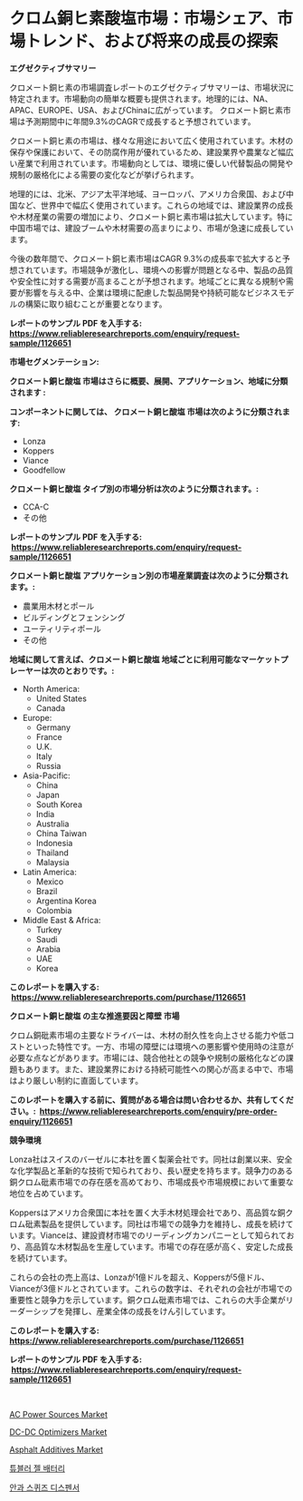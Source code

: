 <p><h1>クロム銅ヒ素酸塩市場：市場シェア、市場トレンド、および将来の成長の探索</h1></p><p><strong>エグゼクティブサマリー</strong></p>
<p><p>クロメート銅ヒ素の市場調査レポートのエグゼクティブサマリーは、市場状況に特定されます。市場動向の簡単な概要も提供されます。地理的には、NA、APAC、EUROPE、USA、およびChinaに広がっています。 クロメート銅ヒ素市場は予測期間中に年間9.3%のCAGRで成長すると予想されています。</p><p>クロメート銅ヒ素の市場は、様々な用途において広く使用されています。木材の保存や保護において、その防腐作用が優れているため、建設業界や農業など幅広い産業で利用されています。市場動向としては、環境に優しい代替製品の開発や規制の厳格化による需要の変化などが挙げられます。</p><p>地理的には、北米、アジア太平洋地域、ヨーロッパ、アメリカ合衆国、および中国など、世界中で幅広く使用されています。これらの地域では、建設業界の成長や木材産業の需要の増加により、クロメート銅ヒ素市場は拡大しています。特に中国市場では、建設ブームや木材需要の高まりにより、市場が急速に成長しています。</p><p>今後の数年間で、クロメート銅ヒ素市場はCAGR 9.3%の成長率で拡大すると予想されています。市場競争が激化し、環境への影響が問題となる中、製品の品質や安全性に対する需要が高まることが予想されます。地域ごとに異なる規制や需要が影響を与える中、企業は環境に配慮した製品開発や持続可能なビジネスモデルの構築に取り組むことが重要となります。</p></p>
<p><strong>レポートのサンプル PDF を入手する: <a href="https://www.reliableresearchreports.com/enquiry/request-sample/1126651">https://www.reliableresearchreports.com/enquiry/request-sample/1126651</a></strong></p>
<p><strong>市場セグメンテーション:</strong></p>
<p><strong> クロメート銅ヒ酸塩 市場はさらに概要、展開、アプリケーション、地域に分類されます :</strong></p>
<p><strong>コンポーネントに関しては、 クロメート銅ヒ酸塩 市場は次のように分類されます: &nbsp;</strong></p>
<p><ul><li>Lonza</li><li>Koppers</li><li>Viance</li><li>Goodfellow</li></ul></p>
<p><strong> クロメート銅ヒ酸塩 タイプ別の市場分析は次のように分類されます。:</strong></p>
<p><ul><li>CCA-C</li><li>その他</li></ul></p>
<p><strong>レポートのサンプル PDF を入手する: &nbsp;<a href="https://www.reliableresearchreports.com/enquiry/request-sample/1126651">https://www.reliableresearchreports.com/enquiry/request-sample/1126651</a></strong></p>
<p><strong> クロメート銅ヒ酸塩 アプリケーション別の市場産業調査は次のように分類されます。:</strong></p>
<p><ul><li>農業用木材とポール</li><li>ビルディングとフェンシング</li><li>ユーティリティポール</li><li>その他</li></ul></p>
<p><strong>地域に関して言えば、クロメート銅ヒ酸塩 地域ごとに利用可能なマーケットプレーヤーは次のとおりです。:</strong></p>
<p><ul>
    <li>
        North America:
        <ul>
            <li>United States</li>
            <li>Canada</li>
        </ul>
    </li>
    <li>
        Europe:
        <ul>
            <li>Germany</li>
            <li>France</li>
            <li>U.K.</li>
            <li>Italy</li>
            <li>Russia</li>
        </ul>
    </li>
    <li>
        Asia-Pacific:
        <ul>
            <li>China</li>
            <li>Japan</li>
            <li>South Korea</li>
            <li>India</li>
            <li>Australia</li>
            <li>China Taiwan</li>
            <li>Indonesia</li>
            <li>Thailand</li>
            <li>Malaysia</li>
        </ul>
    </li>
    <li>
        Latin America:
        <ul>
            <li>Mexico</li>
            <li>Brazil</li>
            <li>Argentina Korea</li>
            <li>Colombia</li>
        </ul>
    </li>
    <li>
        Middle East & Africa:
        <ul>
            <li>Turkey</li>
            <li>Saudi</li>
            <li>Arabia</li>
            <li>UAE</li>
            <li>Korea</li>
        </ul>
    </li>
    </ul></p>
<p><strong>このレポートを購入する: &nbsp;<a href="https://www.reliableresearchreports.com/purchase/1126651">https://www.reliableresearchreports.com/purchase/1126651</a></strong></p>
<p><strong>クロメート銅ヒ酸塩 の主な推進要因と障壁 市場</strong></p>
<p><p>クロム銅砒素市場の主要なドライバーは、木材の耐久性を向上させる能力や低コストといった特性です。一方、市場の障壁には環境への悪影響や使用時の注意が必要な点などがあります。市場には、競合他社との競争や規制の厳格化などの課題もあります。また、建設業界における持続可能性への関心が高まる中で、市場はより厳しい制約に直面しています。</p></p>
<p><strong>このレポートを購入する前に、質問がある場合は問い合わせるか、共有してください。:&nbsp; <a href="https://www.reliableresearchreports.com/enquiry/pre-order-enquiry/1126651">https://www.reliableresearchreports.com/enquiry/pre-order-enquiry/1126651</a></strong></p>
<p><strong>競争環境</strong></p>
<p><p>Lonza社はスイスのバーゼルに本社を置く製薬会社です。同社は創業以来、安全な化学製品と革新的な技術で知られており、長い歴史を持ちます。競争力のある銅クロム砒素市場での存在感を高めており、市場成長や市場規模において重要な地位を占めています。</p><p>Koppersはアメリカ合衆国に本社を置く大手木材処理会社であり、高品質な銅クロム砒素製品を提供しています。同社は市場での競争力を維持し、成長を続けています。Vianceは、建設資材市場でのリーディングカンパニーとして知られており、高品質な木材製品を生産しています。市場での存在感が高く、安定した成長を続けています。</p><p>これらの会社の売上高は、Lonzaが1億ドルを超え、Koppersが5億ドル、Vianceが3億ドルとされています。これらの数字は、それぞれの会社が市場での重要性と競争力を示しています。銅クロム砒素市場では、これらの大手企業がリーダーシップを発揮し、産業全体の成長をけん引しています。</p></p>
<p><strong>このレポートを購入する: &nbsp; <a href="https://www.reliableresearchreports.com/purchase/1126651">https://www.reliableresearchreports.com/purchase/1126651</a></strong></p>
<p><strong>レポートのサンプル PDF を入手する: &nbsp;<a href="https://www.reliableresearchreports.com/enquiry/request-sample/1126651">https://www.reliableresearchreports.com/enquiry/request-sample/1126651</a></strong><strong></strong></p>
<p>&nbsp;</p>
<p><p><a href="https://scarlet-rocket-c63.notion.site/AC-Power-Sources-Market-Size-Share-Trends-Analysis-Report-By-Material-By-Type-By-End-user-By-R-4d7084d3e63747dcb848ed332947b30e">AC Power Sources Market</a></p><p><a href="https://view.publitas.com/reportprime-1/dc-dc-optimizers-market-research-report-provides-thorough-industry-overview-which-offers-an-in-depth-analysis-of-product-trends-and-new-market-divisions/">DC-DC Optimizers Market</a></p><p><a href="https://github.com/lylyparadise/Market-Research-Report-List-2/blob/main/asphalt-additives-market.md">Asphalt Additives Market</a></p><p><a href="https://github.com/vsap75a286l/Market-Research-Report-List-1/blob/main/1912825189709.md">튜블러 젤 배터리</a></p><p><a href="https://medium.com/@kellylyncyh543964/%EC%95%88%EA%B3%BC-%EC%8A%A4%ED%80%B4%EC%A6%88-%EB%94%94%EC%8A%A4%ED%8E%9C%EC%84%9C-%EC%8B%9C%EC%9E%A5-%EB%8F%99%ED%96%A5-%EB%B0%8F-%EC%8B%9C%EC%9E%A5-%EB%B6%84%EC%84%9D%EC%9D%80-2024-2031%EB%85%84-%EA%B8%B0%EA%B0%84%EC%9D%84-%EC%98%88%EC%B8%A1%ED%95%98%EA%B3%A0-%EC%9E%88%EC%8A%B5%EB%8B%88%EB%8B%A4-32eeafb8d9e9">안과 스퀴즈 디스펜서</a></p></p>